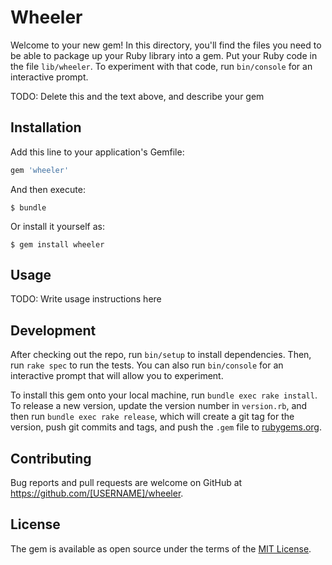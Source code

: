 # Wheeler

Welcome to your new gem! In this directory, you'll find the files you need to be able to package up your Ruby library into a gem. Put your Ruby code in the file `lib/wheeler`. To experiment with that code, run `bin/console` for an interactive prompt.

TODO: Delete this and the text above, and describe your gem

## Installation

Add this line to your application's Gemfile:

```ruby
gem 'wheeler'
```

And then execute:

    $ bundle

Or install it yourself as:

    $ gem install wheeler

## Usage

TODO: Write usage instructions here

## Development

After checking out the repo, run `bin/setup` to install dependencies. Then, run `rake spec` to run the tests. You can also run `bin/console` for an interactive prompt that will allow you to experiment.

To install this gem onto your local machine, run `bundle exec rake install`. To release a new version, update the version number in `version.rb`, and then run `bundle exec rake release`, which will create a git tag for the version, push git commits and tags, and push the `.gem` file to [rubygems.org](https://rubygems.org).

## Contributing

Bug reports and pull requests are welcome on GitHub at https://github.com/[USERNAME]/wheeler.


## License

The gem is available as open source under the terms of the [MIT License](http://opensource.org/licenses/MIT).

